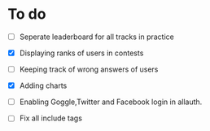 # To do
- [ ] Seperate leaderboard for all tracks in practice
- [x] Displaying ranks of users in contests
- [ ] Keeping track of wrong answers of users 
- [x] Adding charts
- [ ] Enabling Goggle,Twitter and Facebook login in allauth.
- [ ] Fix all include tags




